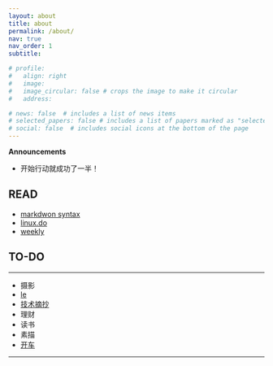 ```yaml
---
layout: about
title: about
permalink: /about/
nav: true
nav_order: 1
subtitle:

# profile:
#   align: right
#   image: 
#   image_circular: false # crops the image to make it circular
#   address: 

# news: false  # includes a list of news items
# selected_papers: false # includes a list of papers marked as "selected={true}"
# social: false  # includes social icons at the bottom of the page
---
```


**Announcements** 
- 开始行动就成功了一半！

## READ
- [markdwon syntax](https://docs.github.com/en/get-started/writing-on-github/getting-started-with-writing-and-formatting-on-github/basic-writing-and-formatting-syntax)
- [linux.do](https://linux.do/)
- [weekly](https://github.com/ruanyf/weekly)


## TO-DO
---

- 摄影
- [le](https://leetcode.com/problems/merge-strings-alternately/description/?envType=study-plan-v2&envId=leetcode-75)
- [技术摘抄](https://lianglianglee.com/)
- 理财
- 读书
- 素描
- [开车](https://www.zhihu.com/question/637181148)

---

